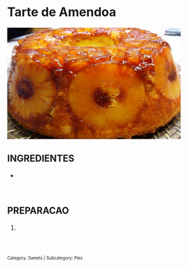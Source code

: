 # Tarte de Amendoa

<img src="images/BolodeAnanas_pic.jpeg" alt="picture" width="400"/>

<br>

## INGREDIENTES

* 

<br>

## PREPARACAO

1. 

<br>

<sub><sub>Category: Sweets | Subcategory: Pies</sub></sub>
